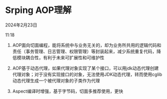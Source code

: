 # Srping AOP理解

2024年2月23日

11:18

1. AOP面向切面编程，能将系统中与业务无关的，却为业务所共用的逻辑代码和责任（事务管理、日志管理、权限管理）等封装起来，减少系统重复代码，降低模块耦合性，有利于未来可扩展性和可维护性

2. AOP基于动态代理，如果代理对象实现了某个接口，可以用jdk动态代理创建代理对象；对于没有实现接口的对象，无法使用JDK动态代理，转而使用cglib动态代理生成一个被代理对象的子类作为代理

3. Aspect编译时增强，基于字节码，切面多推荐使用，更快
